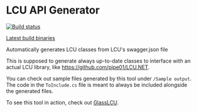 # LCU API Generator
[![Build status](https://ci.appveyor.com/api/projects/status/6y4im6jy3550drpn?svg=true)](https://ci.appveyor.com/project/pipe01/lcu-api-generator)

[Latest build binaries](https://ci.appveyor.com/api/projects/pipe01/lcu-api-generator/artifacts/LCU%20API%20Generator%2Fbin%2FDebug%2Fnetcoreapp2.1%2Fwin-x86%2FLCU%20API%20Generator%20full%20package.zip)

Automatically generates LCU classes from LCU's swagger.json file

This is supposed to generate always up-to-date classes to interface with an actual LCU library, like https://github.com/pipe01/LCU.NET.

You can check out sample files generated by this tool under `/Sample output`. The code in the `ToInclude.cs` file is meant to always be included alongside the generated files.

To see this tool in action, check out [GlassLCU](https://github.com/pipe01/GlassLCU).
